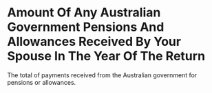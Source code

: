 # Amount Of Any Australian Government Pensions And Allowances Received By Your Spouse In The Year Of The Return
The total of payments received from the Australian government for pensions or allowances.